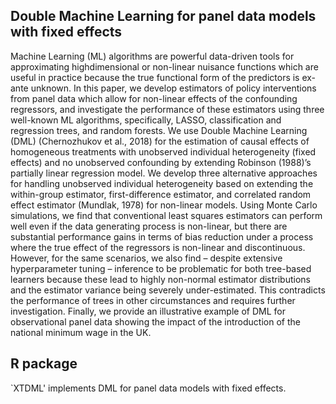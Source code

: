 ## Double Machine Learning for panel data models with fixed effects
Machine Learning (ML) algorithms are powerful data-driven tools for approximating highdimensional
or non-linear nuisance functions which are useful in practice because the true
functional form of the predictors is ex-ante unknown. In this paper, we develop estimators
of policy interventions from panel data which allow for non-linear effects of the confounding
regressors, and investigate the performance of these estimators using three well-known ML
algorithms, specifically, LASSO, classification and regression trees, and random forests. We
use Double Machine Learning (DML) (Chernozhukov et al., 2018) for the estimation of causal
effects of homogeneous treatments with unobserved individual heterogeneity (fixed effects)
and no unobserved confounding by extending Robinson (1988)’s partially linear regression
model. We develop three alternative approaches for handling unobserved individual heterogeneity
based on extending the within-group estimator, first-difference estimator, and correlated
random effect estimator (Mundlak, 1978) for non-linear models. Using Monte Carlo simulations,
we find that conventional least squares estimators can perform well even if the data generating
process is non-linear, but there are substantial performance gains in terms of bias reduction under
a process where the true effect of the regressors is non-linear and discontinuous. However,
for the same scenarios, we also find – despite extensive hyperparameter tuning – inference to
be problematic for both tree-based learners because these lead to highly non-normal estimator
distributions and the estimator variance being severely under-estimated. This contradicts
the performance of trees in other circumstances and requires further investigation. Finally, we
provide an illustrative example of DML for observational panel data showing the impact of the
introduction of the national minimum wage in the UK.

## R package
`XTDML' implements DML for panel data models with fixed effects.
